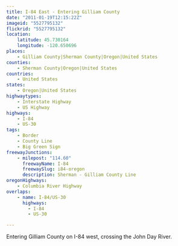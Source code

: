 ```yaml
---
title: I-84 East - Entering Gilliam County
date: "2011-01-19T12:15:22Z"
imageid: "5527795132"
flickrid: "5527795132"
location:
    latitude: 45.730164
    longitude: -120.650696
places:
    - Gilliam County|Sherman County|Oregon|United States
counties:
    - Sherman County|Oregon|United States
countries:
    - United States
states:
    - Oregon|United States
highwaytypes:
    - Interstate Highway
    - US Highway
highways:
    - I-84
    - US-30
tags:
    - Border
    - County Line
    - Big Green Sign
freewayJunctions:
    - milepost: "114.60"
      freewayName: I-84
      freewaySlug: i84-oregon
      description: Sherman - Gilliam County Line
oregonHighways:
    - Columbia River Highway
overlaps:
    - name: I-84/US-30
      highways:
        - I-84
        - US-30

---
```

Entering Gilliam County on I-84 west, crossing the John Day River.